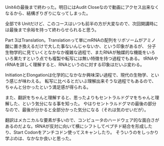 Unit4の最後まで終わった。明日にはAudit Closeなので動画にアクセス出来なくなるから、結構ぎりぎりになってしまった。

全部で8 Unitだけど、このコースはいつも前半の方が大変なので、次回開講時には最後まで余裕を持って終わらせられると思う。

Part 3はTranslation。Translationって単にmRNAの配列をリボソームがアミノ酸に置き換えるだけで大した事ないんじゃないか、という印象があるが、
分子生物学的に見ていくとなかなか複雑な過程で、またRNAが触媒的な機能をいろいろ果たすという点でも複製や転写には無い特徴を持つ過程でもある。
tRNAやrRNAを詳しく理解すると、RNAというのに対する印象はだいぶ変わる。

InitiationとElongationは化学的になかなか興味深い過程で、現代の生物学、という感じが味わえる。
転写に比べるとだいぶ理解出来そうな過程でもあるので、ちゃんと分かったという満足感が得られる。

また、翻訳をちゃんと理解すると、思ったよりもセントラルドグマをちゃんと理解した、という気分になる事を知った。
やはりセントラルドグマの最後の部分なので、最後が分かると全部分かった気分になる（それは気のせいだが）。

翻訳はメカニカルな要素が多いので、コンピュータのハードウェア的な面白さがあるのだよな。tRNAが反対に向いて横にシフトしてペプチド結合を形成したり、Start Codonをアンチコドン使ってスキャンしたり。
そういうのをしっかり学ぶのは、なかなか良いと思った。